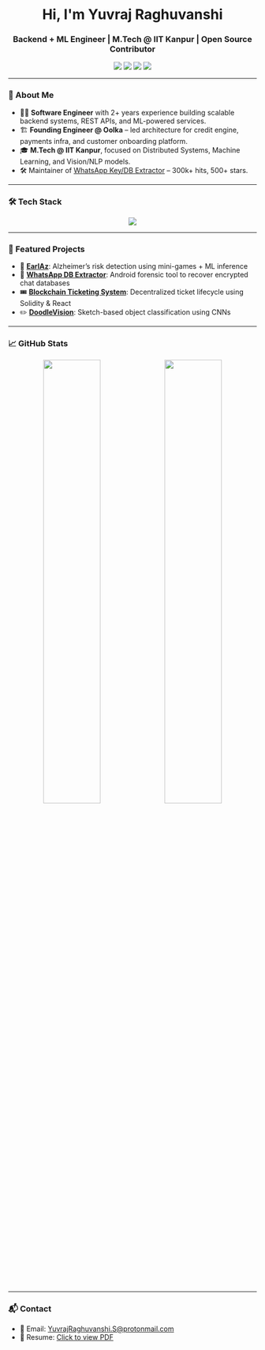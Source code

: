 <h1 align="center">Hi, I'm Yuvraj Raghuvanshi</h1>
<h3 align="center">Backend + ML Engineer | M.Tech @ IIT Kanpur | Open Source Contributor</h3>

<p align="center">
  <a href="https://github.com/yuvrajraghuvanshis"><img src="https://img.shields.io/github/followers/yuvrajraghuvanshis?label=GitHub&style=social" /></a>
  <a href="https://linkedin.com/in/YuvrajRaghuvanshiS"><img src="https://img.shields.io/badge/LinkedIn-Connect-blue?logo=linkedin" /></a>
  <a href="mailto:YuvrajRaghuvanshi.S@protonmail.com"><img src="https://img.shields.io/badge/Email-Contact-red?logo=gmail" /></a>
  <a href="https://leetcode.com/u/YuvrajRaghuvanshiS/"><img src="https://img.shields.io/badge/LeetCode-Profile-orange?logo=leetcode" /></a>
</p>

---

### 🚀 About Me

- 🧑‍💻 **Software Engineer** with 2+ years experience building scalable backend systems, REST APIs, and ML-powered services.
- 🏗 **Founding Engineer @ Oolka** – led architecture for credit engine, payments infra, and customer onboarding platform.
- 🎓 **M.Tech @ IIT Kanpur**, focused on Distributed Systems, Machine Learning, and Vision/NLP models.
- 🛠 Maintainer of [WhatsApp Key/DB Extractor](https://github.com/yuvrajraghuvanshis/WhatsApp-Key-Database-Extractor) – 300k+ hits, 500+ stars.
<!-- - 🌱 Currently exploring graph algorithms, infra-as-code, and transformer models. -->

---

### 🛠️ Tech Stack

<p align="center">
  <img src="https://skillicons.dev/icons?i=python,cpp,postgresql,mongodb,fastapi,django,docker,aws,tensorflow,pytorch,linux,git,js,react,ubuntu" />
</p>

---

### 📌 Featured Projects

- 🧠 [**EarlAz**](https://github.com/YuvrajRaghuvanshiS/EarlAz): Alzheimer’s risk detection using mini-games + ML inference
- 🔐 [**WhatsApp DB Extractor**](https://github.com/yuvrajraghuvanshis/WhatsApp-Key-Database-Extractor): Android forensic tool to recover encrypted chat databases
- 🎟️ [**Blockchain Ticketing System**](https://github.com/YuvrajRaghuvanshiS/mytravel): Decentralized ticket lifecycle using Solidity & React
- ✏️ [**DoodleVision**](https://github.com/YuvrajRaghuvanshiS/doodlevsn): Sketch-based object classification using CNNs

---

### 📈 GitHub Stats

<p align="center">
  <img src="https://github-readme-stats.vercel.app/api?username=yuvrajraghuvanshis&show_icons=true&theme=tokyonight&hide_border=true" width="48%" />
  <img src="https://github-readme-streak-stats.herokuapp.com?user=yuvrajraghuvanshis&theme=tokyonight&hide_border=true" width="48%" />
</p>

---

### 📬 Contact

- 📧 Email: [YuvrajRaghuvanshi.S@protonmail.com](mailto:YuvrajRaghuvanshi.S@protonmail.com)
- 💼 Resume: [Click to view PDF](https://github.com/YuvrajRaghuvanshiS/resume/releases/download/latest/Yuvraj.Raghuvanshi.pdf)
